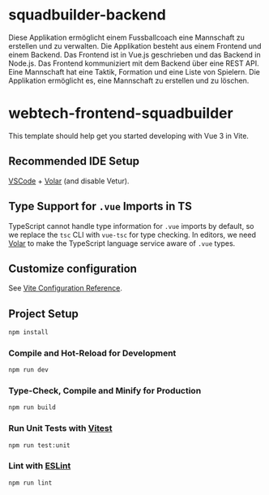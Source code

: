 # squadbuilder-backend

Diese Applikation ermöglicht einem Fussballcoach eine Mannschaft zu erstellen und zu verwalten. Die Applikation besteht aus einem Frontend und einem Backend. Das Frontend ist in Vue.js geschrieben und das Backend in Node.js. Das Frontend kommuniziert mit dem Backend über eine REST API. Eine Mannschaft hat eine Taktik, Formation und eine Liste von Spielern. Die Applikation ermöglicht es, eine Mannschaft zu erstellen und zu löschen.
# webtech-frontend-squadbuilder

This template should help get you started developing with Vue 3 in Vite.

## Recommended IDE Setup

[VSCode](https://code.visualstudio.com/) + [Volar](https://marketplace.visualstudio.com/items?itemName=Vue.volar) (and disable Vetur).

## Type Support for `.vue` Imports in TS

TypeScript cannot handle type information for `.vue` imports by default, so we replace the `tsc` CLI with `vue-tsc` for type checking. In editors, we need [Volar](https://marketplace.visualstudio.com/items?itemName=Vue.volar) to make the TypeScript language service aware of `.vue` types.

## Customize configuration

See [Vite Configuration Reference](https://vitejs.dev/config/).

## Project Setup

```sh
npm install
```

### Compile and Hot-Reload for Development

```sh
npm run dev
```

### Type-Check, Compile and Minify for Production

```sh
npm run build
```

### Run Unit Tests with [Vitest](https://vitest.dev/)

```sh
npm run test:unit
```

### Lint with [ESLint](https://eslint.org/)

```sh
npm run lint
```
